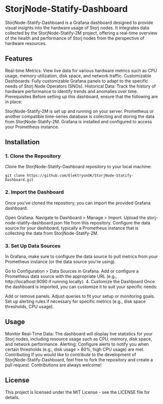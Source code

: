 # StorjNode-Statify-Dashboard
StorjNode-Statify-Dashboard is a Grafana dashboard designed to provide visual insights into the hardware usage of Storj nodes. It integrates data collected by the StorjNode-Statify-2M project, offering a real-time overview of the health and performance of Storj nodes from the perspective of hardware resources.

## Features
Real-time Metrics: View live data for various hardware metrics such as CPU usage, memory utilization, disk space, and network traffic.
Customizable Dashboards: Fully customizable Grafana panels to adapt to the specific needs of Storj Node Operators (SNOs).
Historical Data: Track the history of hardware performance to identify trends and anomalies over time.
Prerequisites
Before setting up this dashboard, ensure that the following are in place:

StorjNode-Statify-2M is set up and running on your server.
Prometheus or another compatible time-series database is collecting and storing the data from StorjNode-Statify-2M.
Grafana is installed and configured to access your Prometheus instance.
## Installation
### 1. Clone the Repository
Clone the StorjNode-Statify-Dashboard repository to your local machine:

```
git clone https://github.com/ElektryonUK/StorjNode-Statify-Dashboard.git
```
### 2. Import the Dashboard
Once you've cloned the repository, you can import the provided Grafana dashboard.

Open Grafana.
Navigate to Dashboard > Manage > Import.
Upload the storj-node-statify-dashboard.json file from this repository.
Configure the data source for your dashboard, typically a Prometheus instance that is collecting the data from StorjNode-Statify-2M.
### 3. Set Up Data Sources
In Grafana, make sure to configure the data source to pull metrics from your Prometheus instance (or the data source you're using).

Go to Configuration > Data Sources in Grafana.
Add or configure a Prometheus data source with the appropriate URL (e.g., http://localhost:9090 if running locally).
4. Customize the Dashboard
Once the dashboard is imported, you can customize it to suit your specific needs:

Add or remove panels.
Adjust queries to fit your setup or monitoring goals.
Set up alerting rules if necessary for specific metrics (e.g., disk space thresholds, CPU usage).
## Usage
Monitor Real-Time Data: The dashboard will display live statistics for your Storj nodes, including resource usage such as CPU, memory, disk space, and network performance.
Alerting: Configure alerts to notify you when certain thresholds (e.g., disk usage > 80%, high CPU usage) are met.
Contributing
If you would like to contribute to the development of StorjNode-Statify-Dashboard, feel free to fork the repository and create a pull request. Contributions are always welcome!

## License
This project is licensed under the MIT License - see the LICENSE file for details.
